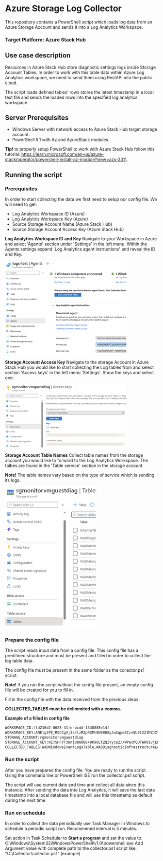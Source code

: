 # Azure Storage Log Collector
This repository contains a PowerShell script which loads log data from an Azure Storage Account and sends it into a Log Analytics Workspace.

### Target Platform: Azure Stack Hub

## Use case description
Resources in Azure Stack Hub store diagnostic settings logs inside Storage Account Tables. In order to work with this table data within Azure Log Analytics workspace, we need to send them using RestAPI into the public cloud.

The script loads defined tables' rows stores the latest timestamp in a local text file and sends the loaded rows into the specified log analytics workspace.

## Server Prerequisites
- Windows Server with network access to Azure Stack Hub target storage account.
- PowerShell 5.1 with Az and AzureStack modules.

**Tip!** to properly setup PowerShell to work with Azure Stack Hub follow this tutorial: https://learn.microsoft.com/en-us/azure-stack/operator/powershell-install-az-module?view=azs-2311.

## Running the script
### Prerequisites
In order to start collecting the data we first need to setup our config file.
We will need to get:
- Log Analytics Workspace ID (Azure)
- Log Analytics Workspace Key (Azure)
- Source Storage Account Name (Azure Stack Hub)
- Source Storage Account Access Key (Azure Stack Hub)
  
**Log Analytics Workspace ID and Key**
Navigate to your Workspace in Azure and select 'Agents' section under 'Settings' in the left menu. Within the Agents settings expand 'Log Analytics agent instructions' and reveal the ID and Key.

<img src="pictures/workspace_info.png" width="400">

**Storage Account Access Key**
Navigate to the storage Account in Azure Stack Hub you would like to start collecting the Log tables from and select section 'Access keys' in the left menu 'Settings'. Show the keys and select one.

<img src="pictures/access_keys.png" width="400">

**Storage Account Table Names**
Collect table names from the storage account you would like to forward to the Log Analytics Workspace. The talbes are found in the 'Table service' section in the storage account.

**Note!** The table names vary based on the type of service which is sending its logs.

<img src="pictures/table_service.png" width="300">

### Prepare the config file
The script reads input data from a config file. This config file has a predifined structure and must be present and filled in order to collect the log table data.

The config file must be present in the same folder as the collector.ps1 script.

**Note!** If you run the script without the config file present, an empty config file will be created for you to fill in.

Fill in the config file with the data received from the previous steps.

**COLLECTED_TABLES must be delimmited with a comma.**

**Example of a filled in config file**
```
WORKSPACE_ID:ffd210d2-0628-41fe-bcdd-1348888e14f
WORKSPACE_KEY:ANEtg2PEjR5CCgVj3z4lzM2pRXPh8W8888gJwSqpw3Czv5U5t221MZJZtHRSpui4qyaV0elS398oZzmdHcwvhQ==
STORAGE_ACCOUNT:rgmonitorvmguestdiag
STORAGE_ACCOUNT_KEY:m17SHFrY36nj888888+9K90LtZQZYycpZ//WPacPQUTWR01vjEnESTaQK4f/bXHlfPz+aoKdsbVJJCK+VI+MZRA==
COLLECTED_TABLES:WADWindowsEventLogsTable,WADDiagnosticInfrastructureLogsTable,WADPerformanceCountersTable
```
### Run the script
After you have prepared the config file. You are ready to run the script. Using the command line or PowerShell ISE run the collector.ps1 script.

The script will use current date and time and collect all data since this instance. After sending the data into Log Analytics, it will save the last data timestamp into a local database file and will use this timestamp as default during the next time.

### Run on schedule
In order to collect the data periodically use Task Manager in Windows to schedule a periodic script run.
Recommened interval is 5 minutes.

Set action in Task Scheduler to **Start a program** and set the value to: C:\Windows\System32\WindowsPowerShell\v1.0\powershell.exe Add Argument value with complete path to the collector.ps1 script like: "C:\Collector\collector.ps1" (example)